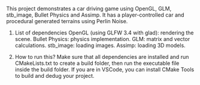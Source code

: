 This project demonstrates a car driving game using OpenGL, GLM, stb_image, Bullet Physics and Assimp. It has a 
player-controlled car and procedural generated terrains using Perlin Noise.

1. List of dependencies
   OpenGL (using GLFW 3.4 with glad): rendering the scene.
   Bullet Physics: physics implementation.
   GLM: matrix and vector calculations.
   stb_image: loading images. 
   Assimp: loading 3D models.

2. How to run this?
   Make sure that all dependencies are installed and run CMakeLists.txt to create a build folder, then run the
   executable file inside the build folder. If you are in VSCode, you can install CMake Tools to build and dedug 
   your project.





